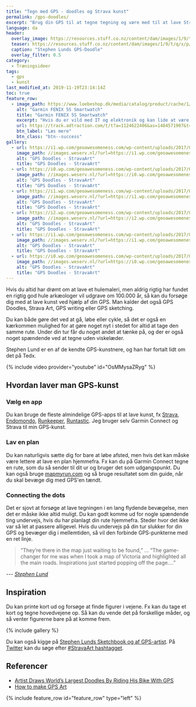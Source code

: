 ```yaml
---
title: "Tegn med GPS - doodles og Strava kunst"
permalink: /gps-doodles/
excerpt: "Brug din GPS til at tegne tegning og være med til at lave Strava Art og GPS-doodles."
language: da
header:
  overlay_image: https://resources.stuff.co.nz/content/dam/images/1/9/t/q/x/p/image.related.StuffLandscapeThreeByTwo.1464x976.19tqzx.png/1455665002072.jpg
  teaser: https://resources.stuff.co.nz/content/dam/images/1/9/t/q/x/p/image.related.StuffLandscapeThreeByTwo.1464x976.19tqzx.png/1455665002072.jpg
  caption: "Stephen Lunds GPS-Doodle"
  overlay_filter: 0.5
category:
  - Træningsideer
tags:
  - gps
  - kunst
last_modified_at: 2019-11-19T23:14:14Z
toc: true
feature_row:
  - image_path: https://www.loebeshop.dk/media/catalog/product/cache/1/image/575x/040ec09b1e35df139433887a97daa66f/r/_/r_fenix5x_hr_2003.1.jpg
    alt: "Garmin FENIX 5S Smartwatch"
    title: "Garmin FENIX 5S Smartwatch"
    excerpt: "Hvis du er vild med IT og elektronik og kan lide at være opdateret med teknologi uden at gå glip af noget, så køb Smartwatch GARMIN FENIX 5S GPS 10 ATM Sølv Sort til en uovertruffen pris"
    url: https://track.adtraction.com/t/t?a=1124622406&as=1484571907&t=2&tk=1&url=https://sportmaster.dk/garmin-fenix-5-plus-sapphire-2058971?size=One+Size&gclid=Cj0KCQjwj7v0BRDOARIsAGh37ipamu_nXNAfyMPbgF4aQfhUyRpXvIcMdu7wu2hXPvpD1_bP8i6zo54aAvojEALw_wcB
    btn_label: "Læs mere"
    btn_class: "btn--success"
gallery:
  - url: https://i1.wp.com/geoawesomeness.com/wp-content/uploads/2017/08/stephen-lund.jpg?resize=696%2C493&ssl=1
    image_path: //images.weserv.nl/?url=https://i1.wp.com/geoawesomeness.com/wp-content/uploads/2017/08/stephen-lund.jpg&w=400&h=267&a=attention&fit=cover
    alt: "GPS Doodles - StravaArt"
    title: "GPS Doodles - StravaArt"
  - url: https://i0.wp.com/geoawesomeness.com/wp-content/uploads/2017/08/stephen-lund-1.jpg?resize=696%2C535&ssl=1
    image_path: //images.weserv.nl/?url=https://i0.wp.com/geoawesomeness.com/wp-content/uploads/2017/08/stephen-lund-1.jpg&w=400&h=267&a=attention&fit=cover
    alt: "GPS Doodles - StravaArt"
    title: "GPS Doodles - StravaArt"
  - url: https://i1.wp.com/geoawesomeness.com/wp-content/uploads/2017/08/stephen-lund-2.jpg?resize=696%2C385&ssl=1
    image_path: //images.weserv.nl/?url=https://i1.wp.com/geoawesomeness.com/wp-content/uploads/2017/08/stephen-lund-2.jpg&w=400&h=267&a=attention&fit=cover
    alt: "GPS Doodles - StravaArt"
    title: "GPS Doodles - StravaArt"
  - url: https://i2.wp.com/geoawesomeness.com/wp-content/uploads/2017/08/stephen-lund-3.jpg?resize=696%2C472&ssl=1
    image_path: //images.weserv.nl/?url=https://i2.wp.com/geoawesomeness.com/wp-content/uploads/2017/08/stephen-lund-3.jpg&w=400&h=267&a=attention&fit=cover
    alt: "GPS Doodles - StravaArt"
    title: "GPS Doodles - StravaArt"
  - url: https://i1.wp.com/geoawesomeness.com/wp-content/uploads/2017/08/stephen-lund-4.jpg?resize=696%2C668&ssl=1
    image_path: //images.weserv.nl/?url=https://i1.wp.com/geoawesomeness.com/wp-content/uploads/2017/08/stephen-lund-4.jpg&w=400&h=267&a=attention&fit=cover
    alt: "GPS Doodles - StravaArt"
    title: "GPS Doodles - StravaArt"
  - url: https://i0.wp.com/geoawesomeness.com/wp-content/uploads/2017/08/stephen-lund-5.jpg?resize=696%2C561&ssl=1
    image_path: //images.weserv.nl/?url=https://i0.wp.com/geoawesomeness.com/wp-content/uploads/2017/08/stephen-lund-5.jpg&w=400&h=267&a=attention&fit=cover
    alt: "GPS Doodles - StravaArt"
    title: "GPS Doodles - StravaArt"
---
```


Hvis du altid har drømt om at lave et hulemaleri, men aldrig rigtig har fundet en rigtig god hule arkæologer vil udgrave om 100.000 år, så kan du forsøge dig med at lave kunst ved hjælp af din GPS. Man kalder det også GPS Doodles, Strava Art, GPS writing eller GPS sketching.

Du kan både gøre det ved at gå, løbe eller cykle, så det er også en kærkommen mulighed for at gøre noget nyt i stedet for altid at tage den samme rute. Under din tur får du noget andet at tænke på, og der er også noget spændende ved at tegne uden viskelæder.

Stephen Lund er en af de kendte GPS-kunstnere, og han har fortalt lidt om det på Tedx.

{% include video provider="youtube" id="OsMMysaZRyg" %}

## Hvordan laver man GPS-kunst

### Vælg en app

Du kan bruge de fleste almindelige GPS-apps til at lave kunst, fx [Strava](https://www.strava.com), [Endomondo](https://www.endomondo.com/), [Runkeeper](https://www.runkeeper.com), [Runtastic](https://www.runtastic.com). Jeg bruger selv Garmin Connect og Strava til min GPS-kunst.

### Lav en plan

Du kan naturligvis sætte dig for bare at løbe afsted, men hvis det kan måske være lettere at lave en plan hjemmefra. Fx kan du på Garmin Connect tegne en rute, som du så sender til dit ur og bruger det som udgangspunkt. Du kan også bruge [mapmyrun.com](http://www.mapmyrun.com/) og så bruge resultatet som din guide, når du skal bevæge dig med GPS'en tændt.

### Connecting the dots

Det er sjovt at forsøge at lave tegningen i en lang flydende bevægelse, men det er måske ikke altid muligt. Du kan godt komme ud for nogle spændende ting undervejs, hvis du har planlagt din rute hjemmefra. Steder hvor det ikke var så let at passere alligevel. Hvis du undervejs på din tur slukker for din GPS og bevæger dig i mellemtiden, så vil den forbinde GPS-punkterne med en ret linje.

> “They’re there in the map just waiting to be found,” ... “The game-changer for me was when I took a map of Victoria and highlighted all the main roads. Inspirations just started popping off the page….”

--- <cite>[Stephen Lund](https://gpsdoodles.com/what-do-you-see/)</cite>

## Inspiration

Du kan printe kort ud og forsøge at finde figurer i vejene. Fx kan du tage et kort og tegne hovedvejene op. Så kan du vende det på forskellige måder, og så venter figurerne bare på at komme frem.

{% include gallery %}

Du kan også kigge på [Stephen Lunds Sketchbook og af GPS-artist](http://www.gpsdoodles.com). På [Twitter](http://www.twitter.com) kan du søge efter [#StravaArt hashtagget](https://twitter.com/hashtag/StravaArt?src=hash).

## Referencer

- [Artist Draws World’s Largest Doodles By Riding His Bike With GPS](https://www.boredpanda.com/bike-gps-doodle-stephen-lund/)
- [How to make GPS Art](https://www.outsideonline.com/1978066/how-make-gps-art)

{% include feature_row id="feature_row" type="left" %}
